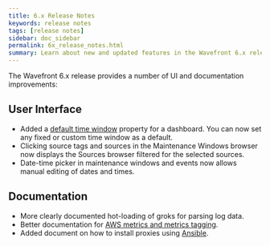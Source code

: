 ```yaml
---
title: 6.x Release Notes
keywords: release notes
tags: [release notes]
sidebar: doc_sidebar
permalink: 6x_release_notes.html
summary: Learn about new and updated features in the Wavefront 6.x release.
---
```

The Wavefront 6.x release provides a number of UI and documentation improvements:
 
## User Interface
- Added a [default time window](dashboards_managing#prefs) property for a dashboard. You can now set any fixed or custom time window as a default.
- Clicking source tags and sources in the Maintenance Windows browser now displays the Sources browser filtered for the selected sources.
- Date-time picker in maintenance windows and events now allows manual editing of dates and times.
 
## Documentation
- More clearly documented hot-loading of groks for parsing log data.
- Better documentation for [AWS metrics and metrics tagging](integrations_aws_metrics#cloudwatch-integration).
- Added document on how to install proxies using [Ansible](proxies_installing#ansible).


